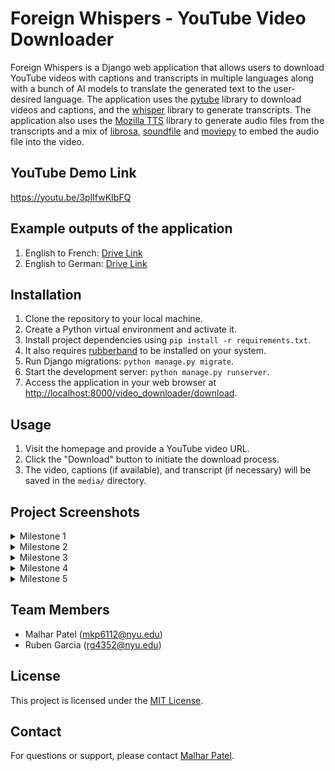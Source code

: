 # Foreign Whispers - YouTube Video Downloader

Foreign Whispers is a Django web application that allows users to download YouTube videos with captions and transcripts in multiple languages along with a bunch of AI models to translate the generated text to the user-desired language. The application uses the [pytube](https://pytube.io/) library to download videos and captions, and the [whisper](https://github.com/openai/whisper) library to generate transcripts. The application also uses the [Mozilla TTS](https://tts.readthedocs.io/en/latest/tutorial_for_nervous_beginners.html) library to generate audio files from the transcripts and a mix of [librosa](https://librosa.org/), [soundfile](https://python-soundfile.readthedocs.io/en/0.11.0/) and [moviepy](https://zulko.github.io/moviepy/) to embed the audio file into the video.

## YouTube Demo Link
https://youtu.be/3plIfwKIbFQ

## Example outputs of the application
1. English to French: [Drive Link](https://drive.google.com/file/d/1Bulh9-KI_4KIDMoORQqxYUGn4zX2sFqL/view?usp=sharing)
2. English to German: [Drive Link](https://drive.google.com/file/d/1_aJITS4zPovRrP60tHlpvwf2Z85H3jkE/view?usp=sharing)


## Installation

1. Clone the repository to your local machine.
2. Create a Python virtual environment and activate it.
3. Install project dependencies using `pip install -r requirements.txt`.
4. It also requires [rubberband](https://breakfastquay.com/rubberband/index.html) to be installed on your system.
5. Run Django migrations: `python manage.py migrate`.
6. Start the development server: `python manage.py runserver`.
7. Access the application in your web browser at [http://localhost:8000/video_downloader/download](http://localhost:8000/video_downloader/download/).

## Usage

1. Visit the homepage and provide a YouTube video URL.
2. Click the "Download" button to initiate the download process.
3. The video, captions (if available), and transcript (if necessary) will be saved in the `media/` directory.

## Project Screenshots

<details>
<summary>Milestone 1</summary>
  
![image](https://github.com/Leofierus/foreign-whispers/assets/51908556/d0e3fcac-bd56-4aa2-846f-4bbd6e03b50d)
![image](https://github.com/Leofierus/foreign-whispers/assets/51908556/c5b10734-8e21-4a69-9e43-38b7dafae349)
![image](https://github.com/Leofierus/foreign-whispers/assets/51908556/1fc2c275-4161-499f-bb95-e8dd96e912c8)
![image](https://github.com/Leofierus/foreign-whispers/assets/51908556/704e92ed-1146-4af5-ad6f-10089de3afe1)
</details>

<details>
<summary>Milestone 2</summary>
  
![image](https://github.com/Leofierus/foreign-whispers/assets/51908556/84728d52-3755-4024-8d8a-298f3d56f51a)
![image](https://github.com/Leofierus/foreign-whispers/assets/51908556/c5b10734-8e21-4a69-9e43-38b7dafae349)
![image](https://github.com/Leofierus/foreign-whispers/assets/51908556/eaf2baad-9eab-4e5d-9bc4-0c528e12c769)
![image](https://github.com/Leofierus/foreign-whispers/assets/51908556/8bd6070b-dafd-4be5-adcd-24b85a60e9a2)
![image](https://github.com/Leofierus/foreign-whispers/assets/51908556/b0c984ff-3d44-4e92-ba20-87c0ab5ce9e7)
</details>

<details>
<summary>Milestone 3</summary>
  
![image](https://github.com/Leofierus/foreign-whispers/assets/51908556/ba3b6673-08d0-4eed-bc71-f159d0ae3029)
![image](https://github.com/Leofierus/foreign-whispers/assets/51908556/89ad2b5a-f262-4ecf-a7b4-1a556b2d2d6e)
![image](https://github.com/Leofierus/foreign-whispers/assets/51908556/bca1c8d2-b6f9-4c25-912d-ee1d0632f881)
</details>

<details>
<summary>Milestone 4</summary>
The application will return an audio file within the media directory of the selected translation in a .wav format.
<img width="1440" alt="Screenshot 2023-11-26 at 3 48 38 PM" src="https://github.com/Leofierus/foreign-whispers/assets/143608003/5d8272a9-3571-4c11-8dad-318b594039e9">
<img width="1440" alt="Screenshot 2023-11-26 at 3 49 11 PM" src="https://github.com/Leofierus/foreign-whispers/assets/143608003/5115426f-53d6-4118-81d5-f237e322c6d9">
</details>

<details>
<summary>Milestone 5</summary>
  
![image](https://github.com/Leofierus/foreign-whispers/assets/51908556/655f6dff-34d6-4034-a99e-c64f1c64a158)
![image](https://github.com/Leofierus/foreign-whispers/assets/51908556/4d28cfbd-e063-403a-b11a-42301c088820)
![image](https://github.com/Leofierus/foreign-whispers/assets/51908556/10009143-07b7-437c-bfb1-ef7b00e2b3c7)
![image](https://github.com/Leofierus/foreign-whispers/assets/51908556/e0276f15-a970-42e6-a50a-5036a2e7e85a)
![image](https://github.com/Leofierus/foreign-whispers/assets/143608003/15dc22a5-78ad-4ecd-a5a0-cff99bc8b6d2)
![image](https://github.com/Leofierus/foreign-whispers/assets/143608003/fd555029-56bb-4476-8ab5-7e3ef4e47bc2)
![image](https://github.com/Leofierus/foreign-whispers/assets/143608003/1625b385-7cfb-47ac-907a-51d62b8c8f36)

</details>

## Team Members
- Malhar Patel (mkp6112@nyu.edu)
- Ruben Garcia (rg4352@nyu.edu)

## License

This project is licensed under the [MIT License](LICENSE).

## Contact

For questions or support, please contact [Malhar Patel](mailto:malhar.p@nyu.com).

